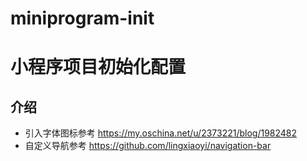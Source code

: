 # miniprogram-init
# 小程序项目初始化配置
 
 ## 介绍

- 引入字体图标参考 https://my.oschina.net/u/2373221/blog/1982482
- 自定义导航参考   https://github.com/lingxiaoyi/navigation-bar
